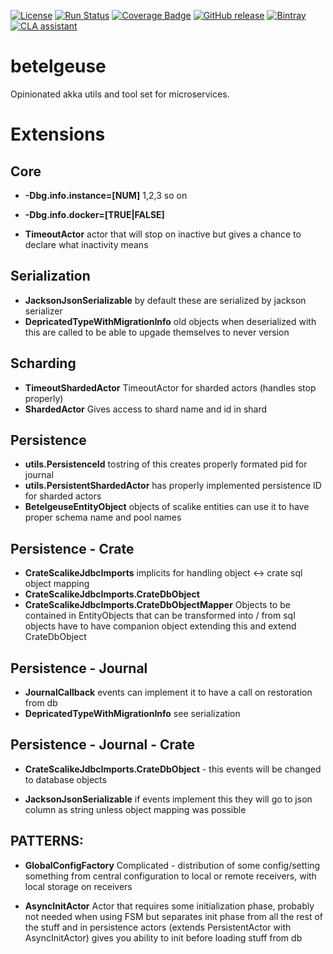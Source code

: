 [![License](https://img.shields.io/badge/License-Apache_2.0-7D287B.svg)](https://raw.githubusercontent.com/s4s0l/bootcker-gradle-plugin/master/LICENSE)
[![Run Status](https://api.shippable.com/projects/5a05f31eb705db0700aec972/badge?branch=master)](https://app.shippable.com/github/s4s0l/betelgeuse)
[![Coverage Badge](https://api.shippable.com/projects/5a05f31eb705db0700aec972/coverageBadge?branch=master)](https://app.shippable.com/github/s4s0l/betelgeuse)
[![GitHub release](https://img.shields.io/github/release/s4s0l/betelgeuse/all.svg?style=plastic)](https://github.com/s4s0l/betelgeuse/releases/latest)
[![Bintray](https://img.shields.io/bintray/v/sasol-oss/maven/akka-service-commons.svg?style=plastic)](https://bintray.com/sasol-oss/maven/akka-service-commons)
[![CLA assistant](https://cla-assistant.io/readme/badge/s4s0l/betelgeuse)](https://cla-assistant.io/s4s0l/betelgeuse)



# betelgeuse
Opinionated akka utils and tool set for microservices.



# Extensions

## Core

* **-Dbg.info.instance=[NUM]** 1,2,3 so on
* **-Dbg.info.docker=[TRUE|FALSE]**

* **TimeoutActor**
        actor that will stop on inactive but gives a chance to declare what inactivity means

## Serialization

* **JacksonJsonSerializable** 
                            by default these are serialized by jackson serializer
* **DepricatedTypeWithMigrationInfo** 
                                old objects when deserialized with this 
                                are called to be able to upgade themselves to never 
                                version 

## Scharding

* **TimeoutShardedActor**
                    TimeoutActor for sharded actors (handles stop properly)
* **ShardedActor** 
                    Gives access to shard name and id in shard
## Persistence

* **utils.PersistenceId** 
                tostring of this creates properly formated pid for journal 
* **utils.PersistentShardedActor** 
                has properly implemented persistence ID for sharded actors
* **BetelgeuseEntityObject** 
                objects of scalike entities can use it to have proper schema 
                name and pool names
 

## Persistence - Crate

* **CrateScalikeJdbcImports**
                implicits for handling object <-> crate sql object mapping
* **CrateScalikeJdbcImports.CrateDbObject**                
* **CrateScalikeJdbcImports.CrateDbObjectMapper**
                Objects to be contained in EntityObjects that can be transformed into
                / from sql objects have to have companion object extending this and extend
                 CrateDbObject

## Persistence - Journal

* **JournalCallback** 
                events can implement it to have a call on restoration from db
* **DepricatedTypeWithMigrationInfo** 
                see serialization
                    
## Persistence - Journal - Crate

* **CrateScalikeJdbcImports.CrateDbObject** - this events will be changed to 
                database objects
                 
* **JacksonJsonSerializable** 
                if events implement this they will go to json column as string unless
                object mapping was possible
                
                
## PATTERNS: 

* **GlobalConfigFactory**
    Complicated - distribution of some config/setting something from central configuration to
    local or remote receivers, with local storage on receivers
    
* **AsyncInitActor**
    Actor that requires some initialization phase, probably not needed when using FSM
    but separates init phase from all the rest of the stuff and in persistence actors 
    (extends PersistentActor with AsyncInitActor) gives you ability to init before 
    loading stuff from db